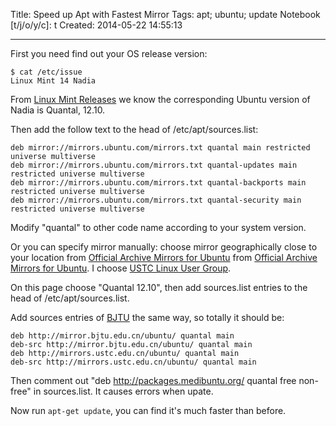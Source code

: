 Title: Speed up Apt with Fastest Mirror
Tags: apt; ubuntu; update
Notebook [t/j/o/y/c]: t
Created: 2014-05-22 14:55:13

------

First you need find out your OS release version:

    $ cat /etc/issue
    Linux Mint 14 Nadia

From [Linux Mint Releases](http://www.linuxmint.com/oldreleases.php) we know the corresponding Ubuntu version of Nadia is Quantal, 12.10.

Then add the follow text to the head of /etc/apt/sources.list:

    deb mirror://mirrors.ubuntu.com/mirrors.txt quantal main restricted universe multiverse
    deb mirror://mirrors.ubuntu.com/mirrors.txt quantal-updates main restricted universe multiverse
    deb mirror://mirrors.ubuntu.com/mirrors.txt quantal-backports main restricted universe multiverse
    deb mirror://mirrors.ubuntu.com/mirrors.txt quantal-security main restricted universe multiverse

Modify "quantal" to other code name according to your system version.

Or you can specify mirror manually: choose mirror geographically close to your location from [Official Archive Mirrors for Ubuntu](https://launchpad.net/ubuntu/+archivemirrors) from [Official Archive Mirrors for Ubuntu](https://launchpad.net/ubuntu/+archivemirrors). I choose [USTC Linux User Group](https://launchpad.net/ubuntu/+mirror/mirrors.ustc.edu.cn-archive).

On this page choose "Quantal 12.10", then add sources.list entries to the head of /etc/apt/sources.list.

Add sources entries of [BJTU](https://launchpad.net/ubuntu/+mirror/mirror.bjtu.edu.cn-archive) the same way, so totally it should be:

    deb http://mirror.bjtu.edu.cn/ubuntu/ quantal main 
    deb-src http://mirror.bjtu.edu.cn/ubuntu/ quantal main
    deb http://mirrors.ustc.edu.cn/ubuntu/ quantal main 
    deb-src http://mirrors.ustc.edu.cn/ubuntu/ quantal main 

Then comment out "deb http://packages.medibuntu.org/ quantal free non-free" in sources.list. It causes errors when upate.

Now run `apt-get update`, you can find it's much faster than before.
